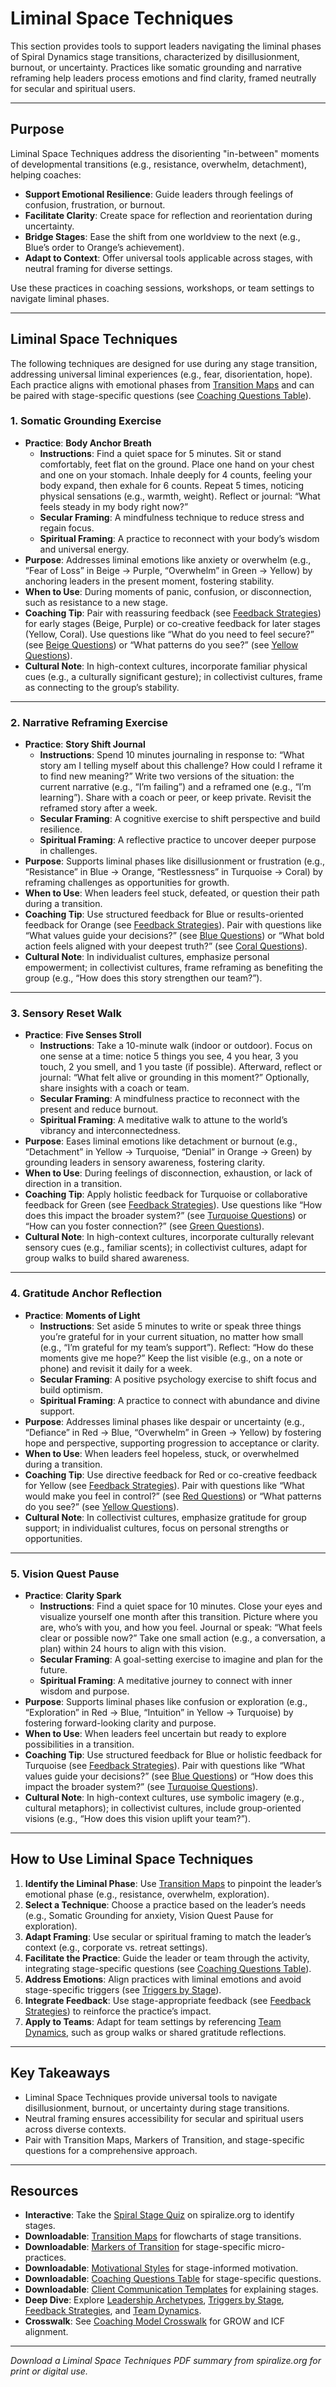 # Liminal Space Techniques

This section provides tools to support leaders navigating the liminal phases of Spiral Dynamics stage transitions, characterized by disillusionment, burnout, or uncertainty. Practices like somatic grounding and narrative reframing help leaders process emotions and find clarity, framed neutrally for secular and spiritual users.

---

## Purpose

Liminal Space Techniques address the disorienting "in-between" moments of developmental transitions (e.g., resistance, overwhelm, detachment), helping coaches:
- **Support Emotional Resilience**: Guide leaders through feelings of confusion, frustration, or burnout.
- **Facilitate Clarity**: Create space for reflection and reorientation during uncertainty.
- **Bridge Stages**: Ease the shift from one worldview to the next (e.g., Blue’s order to Orange’s achievement).
- **Adapt to Context**: Offer universal tools applicable across stages, with neutral framing for diverse settings.

Use these practices in coaching sessions, workshops, or team settings to navigate liminal phases.

---

## Liminal Space Techniques

The following techniques are designed for use during any stage transition, addressing universal liminal experiences (e.g., fear, disorientation, hope). Each practice aligns with emotional phases from [Transition Maps](#transition-maps) and can be paired with stage-specific questions (see [Coaching Questions Table](#coaching-questions-table)).

### 1. Somatic Grounding Exercise

- **Practice**: **Body Anchor Breath**  
  - **Instructions**: Find a quiet space for 5 minutes. Sit or stand comfortably, feet flat on the ground. Place one hand on your chest and one on your stomach. Inhale deeply for 4 counts, feeling your body expand, then exhale for 6 counts. Repeat 5 times, noticing physical sensations (e.g., warmth, weight). Reflect or journal: “What feels steady in my body right now?”
  - **Secular Framing**: A mindfulness technique to reduce stress and regain focus.
  - **Spiritual Framing**: A practice to reconnect with your body’s wisdom and universal energy.
- **Purpose**: Addresses liminal emotions like anxiety or overwhelm (e.g., “Fear of Loss” in Beige → Purple, “Overwhelm” in Green → Yellow) by anchoring leaders in the present moment, fostering stability.
- **When to Use**: During moments of panic, confusion, or disconnection, such as resistance to a new stage.
- **Coaching Tip**: Pair with reassuring feedback (see [Feedback Strategies](#feedback-strategies)) for early stages (Beige, Purple) or co-creative feedback for later stages (Yellow, Coral). Use questions like “What do you need to feel secure?” (see [Beige Questions](#beige-questions)) or “What patterns do you see?” (see [Yellow Questions](#yellow-questions)).
- **Cultural Note**: In high-context cultures, incorporate familiar physical cues (e.g., a culturally significant gesture); in collectivist cultures, frame as connecting to the group’s stability.

---

### 2. Narrative Reframing Exercise

- **Practice**: **Story Shift Journal**  
  - **Instructions**: Spend 10 minutes journaling in response to: “What story am I telling myself about this challenge? How could I reframe it to find new meaning?” Write two versions of the situation: the current narrative (e.g., “I’m failing”) and a reframed one (e.g., “I’m learning”). Share with a coach or peer, or keep private. Revisit the reframed story after a week.
  - **Secular Framing**: A cognitive exercise to shift perspective and build resilience.
  - **Spiritual Framing**: A reflective practice to uncover deeper purpose in challenges.
- **Purpose**: Supports liminal phases like disillusionment or frustration (e.g., “Resistance” in Blue → Orange, “Restlessness” in Turquoise → Coral) by reframing challenges as opportunities for growth.
- **When to Use**: When leaders feel stuck, defeated, or question their path during a transition.
- **Coaching Tip**: Use structured feedback for Blue or results-oriented feedback for Orange (see [Feedback Strategies](#feedback-strategies)). Pair with questions like “What values guide your decisions?” (see [Blue Questions](#blue-questions)) or “What bold action feels aligned with your deepest truth?” (see [Coral Questions](#coral-questions)).
- **Cultural Note**: In individualist cultures, emphasize personal empowerment; in collectivist cultures, frame reframing as benefiting the group (e.g., “How does this story strengthen our team?”).

---

### 3. Sensory Reset Walk

- **Practice**: **Five Senses Stroll**  
  - **Instructions**: Take a 10-minute walk (indoor or outdoor). Focus on one sense at a time: notice 5 things you see, 4 you hear, 3 you touch, 2 you smell, and 1 you taste (if possible). Afterward, reflect or journal: “What felt alive or grounding in this moment?” Optionally, share insights with a coach or team.
  - **Secular Framing**: A mindfulness practice to reconnect with the present and reduce burnout.
  - **Spiritual Framing**: A meditative walk to attune to the world’s vibrancy and interconnectedness.
- **Purpose**: Eases liminal emotions like detachment or burnout (e.g., “Detachment” in Yellow → Turquoise, “Denial” in Orange → Green) by grounding leaders in sensory awareness, fostering clarity.
- **When to Use**: During feelings of disconnection, exhaustion, or lack of direction in a transition.
- **Coaching Tip**: Apply holistic feedback for Turquoise or collaborative feedback for Green (see [Feedback Strategies](#feedback-strategies)). Use questions like “How does this impact the broader system?” (see [Turquoise Questions](#turquoise-questions)) or “How can you foster connection?” (see [Green Questions](#green-questions)).
- **Cultural Note**: In high-context cultures, incorporate culturally relevant sensory cues (e.g., familiar scents); in collectivist cultures, adapt for group walks to build shared awareness.

---

### 4. Gratitude Anchor Reflection

- **Practice**: **Moments of Light**  
  - **Instructions**: Set aside 5 minutes to write or speak three things you’re grateful for in your current situation, no matter how small (e.g., “I’m grateful for my team’s support”). Reflect: “How do these moments give me hope?” Keep the list visible (e.g., on a note or phone) and revisit it daily for a week.
  - **Secular Framing**: A positive psychology exercise to shift focus and build optimism.
  - **Spiritual Framing**: A practice to connect with abundance and divine support.
- **Purpose**: Addresses liminal phases like despair or uncertainty (e.g., “Defiance” in Red → Blue, “Overwhelm” in Green → Yellow) by fostering hope and perspective, supporting progression to acceptance or clarity.
- **When to Use**: When leaders feel hopeless, stuck, or overwhelmed during a transition.
- **Coaching Tip**: Use directive feedback for Red or co-creative feedback for Yellow (see [Feedback Strategies](#feedback-strategies)). Pair with questions like “What would make you feel in control?” (see [Red Questions](#red-questions)) or “What patterns do you see?” (see [Yellow Questions](#yellow-questions)).
- **Cultural Note**: In collectivist cultures, emphasize gratitude for group support; in individualist cultures, focus on personal strengths or opportunities.

---

### 5. Vision Quest Pause

- **Practice**: **Clarity Spark**  
  - **Instructions**: Find a quiet space for 10 minutes. Close your eyes and visualize yourself one month after this transition. Picture where you are, who’s with you, and how you feel. Journal or speak: “What feels clear or possible now?” Take one small action (e.g., a conversation, a plan) within 24 hours to align with this vision.
  - **Secular Framing**: A goal-setting exercise to imagine and plan for the future.
  - **Spiritual Framing**: A meditative journey to connect with inner wisdom and purpose.
- **Purpose**: Supports liminal phases like confusion or exploration (e.g., “Exploration” in Red → Blue, “Intuition” in Yellow → Turquoise) by fostering forward-looking clarity and purpose.
- **When to Use**: When leaders feel uncertain but ready to explore possibilities in a transition.
- **Coaching Tip**: Use structured feedback for Blue or holistic feedback for Turquoise (see [Feedback Strategies](#feedback-strategies)). Pair with questions like “What values guide your decisions?” (see [Blue Questions](#blue-questions)) or “How does this impact the broader system?” (see [Turquoise Questions](#turquoise-questions)).
- **Cultural Note**: In high-context cultures, use symbolic imagery (e.g., cultural metaphors); in collectivist cultures, include group-oriented visions (e.g., “How does this vision uplift your team?”).

---

## How to Use Liminal Space Techniques

1. **Identify the Liminal Phase**: Use [Transition Maps](#transition-maps) to pinpoint the leader’s emotional phase (e.g., resistance, overwhelm, exploration).
2. **Select a Technique**: Choose a practice based on the leader’s needs (e.g., Somatic Grounding for anxiety, Vision Quest Pause for exploration).
3. **Adapt Framing**: Use secular or spiritual framing to match the leader’s context (e.g., corporate vs. retreat settings).
4. **Facilitate the Practice**: Guide the leader or team through the activity, integrating stage-specific questions (see [Coaching Questions Table](#coaching-questions-table)).
5. **Address Emotions**: Align practices with liminal emotions and avoid stage-specific triggers (see [Triggers by Stage](#triggers-by-stage)).
6. **Integrate Feedback**: Use stage-appropriate feedback (see [Feedback Strategies](#feedback-strategies)) to reinforce the practice’s impact.
7. **Apply to Teams**: Adapt for team settings by referencing [Team Dynamics](#team-dynamics), such as group walks or shared gratitude reflections.

---

## Key Takeaways

- Liminal Space Techniques provide universal tools to navigate disillusionment, burnout, or uncertainty during stage transitions.
- Neutral framing ensures accessibility for secular and spiritual users across diverse contexts.
- Pair with Transition Maps, Markers of Transition, and stage-specific questions for a comprehensive approach.

---

## Resources

- **Interactive**: Take the [Spiral Stage Quiz](#spiral-stage-quiz) on spiralize.org to identify stages.
- **Downloadable**: [Transition Maps](#transition-maps) for flowcharts of stage transitions.
- **Downloadable**: [Markers of Transition](#markers-transition) for stage-specific micro-practices.
- **Downloadable**: [Motivational Styles](#motivational-styles) for stage-informed motivation.
- **Downloadable**: [Coaching Questions Table](#coaching-questions-table) for stage-specific questions.
- **Downloadable**: [Client Communication Templates](#client-templates) for explaining stages.
- **Deep Dive**: Explore [Leadership Archetypes](#leadership-archetypes), [Triggers by Stage](#triggers-by-stage), [Feedback Strategies](#feedback-strategies), and [Team Dynamics](#team-dynamics).
- **Crosswalk**: See [Coaching Model Crosswalk](#coaching-crosswalk) for GROW and ICF alignment.

---

*Download a Liminal Space Techniques PDF summary from spiralize.org for print or digital use.*